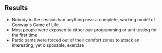 ##  Results

* Nobody in the session had anything near a complete, working model of Conway's Game of Life <!-- .element: class="fragment" -->
* Most people were exposed to either pair programming or unit testing for the first time <!-- .element: class="fragment" -->
* Participants were forced out of their comfort zones to attack an interesting, yet disposable, exercise <!-- .element: class="fragment" -->